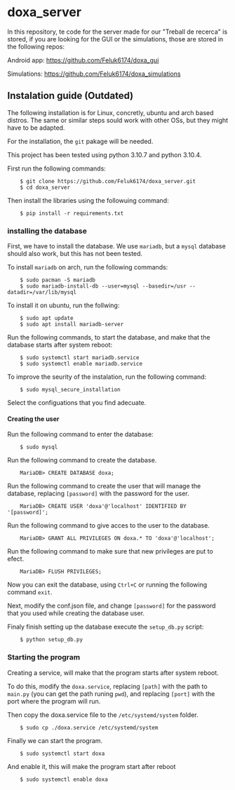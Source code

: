 # doxa_server
In this repository, te code for the server made for our "Treball de recerca" is stored, if you are looking for the GUI or the simulations, those are stored in the following repos:

Android app: https://github.com/Feluk6174/doxa_gui

Simulations: https://github.com/Feluk6174/doxa_simulations

## Instalation guide (Outdated)
The following installation is for Linux, concretly, ubuntu and arch based distros. The same or similar steps sould work with other OSs, but they might have to be adapted.

For the installation, the `git` pakage will be needed.

This project has been tested using python 3.10.7 and python 3.10.4.

First run the following commands:
```
    $ git clone https://github.com/Feluk6174/doxa_server.git
    $ cd doxa_server
```

Then install the libraries using the followuing command:
```
    $ pip install -r requirements.txt
```

### installing the database
First, we have to install the database. We use `mariadb`, but a `mysql` database should also work, but this has not been tested.

To install `mariadb` on arch, run the following commands:

```
    $ sudo pacman -S mariadb
    $ sudo mariadb-install-db --user=mysql --basedir=/usr --datadir=/var/lib/mysql
```

To install it on ubuntu, run the follwing:
```
    $ sudo apt update
    $ sudo apt install mariadb-server
```

Run the following commands, to start the database, and make that the database starts after system reboot: 
```
    $ sudo systemctl start mariadb.service
    $ sudo systemctl enable mariadb.service
```

To improve the seurity of the instalation, run the following command:

```
    $ sudo mysql_secure_installation
```

Select the configuations that you find adecuate.

#### Creating the user
Run the following command to enter the database:
```
    $ sudo mysql
```

Run the following command to create the database.
```
    MariaDB> CREATE DATABASE doxa;
```

Run the following command to create the user that will manage the database, replacing `[password]` with the password for the user.
```
    MariaDB> CREATE USER 'doxa'@'localhost' IDENTIFIED BY '[password]';
```

Run the following command to give acces to the user to the database.
```
    MariaDB> GRANT ALL PRIVILEGES ON doxa.* TO 'doxa'@'localhost';
```

Run the following command to make sure that new privileges are put to efect.
```
    MariaDB> FLUSH PRIVILEGES;
```

Now you can exit the database, using `Ctrl+C` or running the following command `exit`.

Next, modify the conf.json file, and change `[password]` for the password that you used while creating the database user.

Finaly finish setting up the database execute the `setup_db.py` script:
```
    $ python setup_db.py
```
### Starting the program
Creating a service, will make that the program starts after system reboot.

To do this, modify the `doxa.service`, replacing `[path]` with the path to `main.py` (you can get the path runing `pwd`), and replacing `[port]` with the port where the program will run.

Then copy the doxa.service file to the `/etc/systemd/system` folder.
```
    $ sudo cp ./doxa.service /etc/systemd/system
```

Finally we can start the program.
```
    $ sudo systemctl start doxa
```

And enable it, this will make the program start after reboot
```
    $ sudo systemctl enable doxa
```
